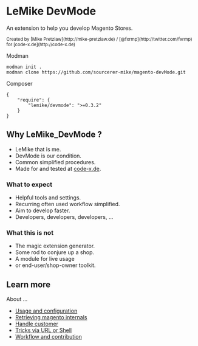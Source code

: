 # LeMike DevMode

An extension to help you develop Magento Stores.

<small>
    Created by [Mike Pretzlaw](http://mike-pretzlaw.de) / [@fxrmp](http://twitter.com/fxrmp)
    for [code-x.de](http://code-x.de)
</small>


Modman

```
modman init .
modman clone https://github.com/sourcerer-mike/magento-devMode.git
```


Composer
```
{
    "require": {
        "lemike/devmode": ">=0.3.2"
    }
}
```


## Why LeMike_DevMode ?

- LeMike that is me.
- DevMode is our condition.
- Common simplified procedures.
- Made for and tested at [code-x.de](http://code-x.de).


### What to expect

- Helpful tools and settings.
- Recurring often used workflow simplified.
- Aim to develop faster.
- Developers, developers, developers, ...


### What this is not

- The magic extension generator.
- Some rod to conjure up a shop.
- A module for live usage
- or end-user/shop-owner toolkit.


## Learn more

About ...

- [Usage and configuration](tree/master/doc/10-general.md)
- [Retrieving magento internals](tree/master/doc/30-core.md)
- [Handle customer](tree/master/doc/40-customer.md)
- [Tricks via URL or Shell](tree/master/doc/60-additional.md)
- [Workflow and contribution](tree/master/doc/90-devmode.md)
